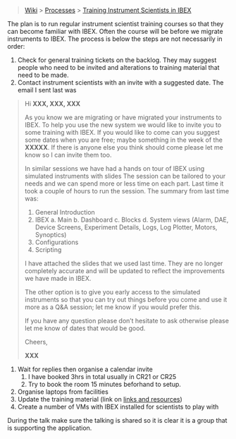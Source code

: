 > [Wiki](Home) > [Processes](Processes) > [Training Instrument Scientists in IBEX](Training-Instrument-Scientists-in-IBEX)

The plan is to run regular instrument scientist training courses so that they can become familiar with IBEX. Often the course will be before we migrate instruments to IBEX. The process is below the steps are not necessarily in order:

1. Check for general training tickets on the backlog. They may suggest people who need to be invited and alterations to training material that need to be made.
1. Contact instrument scientists with an invite with a suggested date. The email I sent last was

>Hi **XXX, XXX, XXX**
>    
> As you know we are migrating or have migrated your instruments to IBEX. To help you use the new system we would like to invite you to some training with IBEX. If you would like to come can you suggest some dates when you are free; maybe something in the week of the **XXXXX**. If there is anyone else you think should come please let me know so I can invite them too.
>  
> In similar sessions we have had a hands on tour of IBEX using simulated instruments with slides The session can be tailored to your needs and we can spend more or less time on each part. Last time it took a couple of hours to run the session. The summary from last time was:
>    1.	General Introduction
>    2.	IBEX
>         a. Main
>         b. Dashboard
>         c. Blocks
>         d. System views (Alarm, DAE, Device Screens, Experiment Details, Logs, Log Plotter, Motors, Synoptics)
>    3.	Configurations
>    4.	Scripting
>    
> I have attached the slides that we used last time. They are no longer completely accurate and will be updated to reflect the improvements we have made in IBEX. 
>    
> The other option is to give you early access to the simulated instruments so that you can try out things before you come 
    and use it more as a Q&A session; let me know if you would prefer this.
>    
> If you have any question please don’t hesitate to ask otherwise please let me know of dates that would be good.
>    
> Cheers,
>
> **XXX**

1. Wait for replies then organise a calendar invite
    1. I have booked 3hrs in total usually in CR21 or CR25
    1. Try to book the room 15 minutes beforhand to setup.
1. Organise laptops from facilities
1. Update the training material (link on [links and resources](links-and-resources))
1. Create a number of VMs with IBEX installed for scientists to play with

During the talk make sure the talking is shared so it is clear it is a group that is supporting the application.